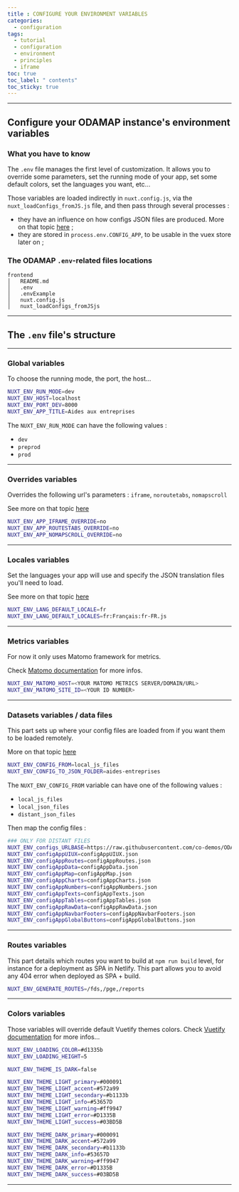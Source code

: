 ```yaml
---
title : CONFIGURE YOUR ENVIRONMENT VARIABLES
categories:
  - configuration
tags:
  - tutorial
  - configuration
  - environment
  - principles
  - iframe
toc: true
toc_label: " contents"
toc_sticky: true
---
```



--------

## Configure your ODAMAP instance's environment variables
 

### What you have to know

The `.env` file manages the first level of customization. It allows you to override some parameters, set the running mode of your app, set some default colors, set the languages you want, etc...

Those variables are loaded indirectly in `nuxt.config.js`, via the `nuxt_loadConfigs_fromJS.js` file, and then pass through several processes : 

- they have an influence on how configs JSON files are produced. More on that topic [here]({{site.baseurl}}/configuration/config-configs) ;
- they are stored in `process.env.CONFIG_APP`, to be usable in the vuex store later on ;


### The ODAMAP `.env`-related  files locations

```shell
frontend
│   README.md
│   .env
│   .envExample
│   nuxt.config.js
│   nuxt_loadConfigs_fromJSjs

```

---------

## The `.env` file's structure

---
### Global variables

To choose the running mode, the port, the host... 

```bash
NUXT_ENV_RUN_MODE=dev
NUXT_ENV_HOST=localhost
NUXT_ENV_PORT_DEV=8000
NUXT_ENV_APP_TITLE=Aides aux entreprises
```

The `NUXT_ENV_RUN_MODE` can have the following values :

- `dev`
- `preprod`
- `prod`

---
### Overrides variables

Overrides the following url's parameters : `iframe`, `noroutetabs`, `nomapscroll`

See more on that topic [here]({{site.baseurl}}/configuration/config-url-params)

```bash
NUXT_ENV_APP_IFRAME_OVERRIDE=no
NUXT_ENV_APP_ROUTESTABS_OVERRIDE=no
NUXT_ENV_APP_NOMAPSCROLL_OVERRIDE=no
```

---
### Locales variables

Set the languages your app will use and specify the JSON translation files you'll need to load.

See more on that topic [here]({{site.baseurl}}/configuration/config-locales)

```bash
NUXT_ENV_LANG_DEFAULT_LOCALE=fr
NUXT_ENV_LANG_DEFAULT_LOCALES=fr:Français:fr-FR.js
```

---
### Metrics variables

For now it only uses Matomo framework for metrics.

Check [Matomo documentation](https://matomo.org/) for more infos.

```bash
NUXT_ENV_MATOMO_HOST=<YOUR MATOMO METRICS SERVER/DOMAIN/URL>
NUXT_ENV_MATOMO_SITE_ID=<YOUR ID NUMBER>
```

---
### Datasets variables / data files

This part sets up where your config files are loaded from if you want them to be loaded remotely.

More on that topic [here]({{site.baseurl}}/configuration/config-configs)

```bash
NUXT_ENV_CONFIG_FROM=local_js_files
NUXT_ENV_CONFIG_TO_JSON_FOLDER=aides-entreprises
```

The `NUXT_ENV_CONFIG_FROM` variable can have one of the following values :

- `local_js_files`
- `local_json_files`
- `distant_json_files`

Then map the config files : 

```bash
### ONLY FOR DISTANT FILES
NUXT_ENV_configs_URLBASE=https://raw.githubusercontent.com/co-demos/ODAMPA-configs/master/AIDES-ENTREPRISES/configs/json/
NUXT_ENV_configAppUIUX=configAppUIUX.json
NUXT_ENV_configAppRoutes=configAppRoutes.json
NUXT_ENV_configAppData=configAppData.json
NUXT_ENV_configAppMap=configAppMap.json
NUXT_ENV_configAppCharts=configAppCharts.json
NUXT_ENV_configAppNumbers=configAppNumbers.json
NUXT_ENV_configAppTexts=configAppTexts.json
NUXT_ENV_configAppTables=configAppTables.json
NUXT_ENV_configAppRawData=configAppRawData.json
NUXT_ENV_configAppNavbarFooters=configAppNavbarFooters.json
NUXT_ENV_configAppGlobalButtons=configAppGlobalButtons.json
```

---
### Routes variables

This part details which routes you want to build at `npm run build` level, for instance for a deployment as SPA in Netlify. This part allows you to avoid any 404 error when deployed as SPA + build.

```bash
NUXT_ENV_GENERATE_ROUTES=/fds,/pge,/reports
```

---
### Colors variables

Those variables will override default Vuetify themes colors. Check [Vuetify documentation](https://vuetifyjs.com/en/customization/theme/) for more infos...

```bash
NUXT_ENV_LOADING_COLOR=#d1335b
NUXT_ENV_LOADING_HEIGHT=5

NUXT_ENV_THEME_IS_DARK=false

NUXT_ENV_THEME_LIGHT_primary=#000091
NUXT_ENV_THEME_LIGHT_accent=#572a99
NUXT_ENV_THEME_LIGHT_secondary=#b1133b
NUXT_ENV_THEME_LIGHT_info=#53657D
NUXT_ENV_THEME_LIGHT_warning=#ff9947
NUXT_ENV_THEME_LIGHT_error=#D1335B
NUXT_ENV_THEME_LIGHT_success=#03BD5B

NUXT_ENV_THEME_DARK_primary=#000091
NUXT_ENV_THEME_DARK_accent=#572a99
NUXT_ENV_THEME_DARK_secondary=#b1133b
NUXT_ENV_THEME_DARK_info=#53657D
NUXT_ENV_THEME_DARK_warning=#ff9947
NUXT_ENV_THEME_DARK_error=#D1335B
NUXT_ENV_THEME_DARK_success=#03BD5B
```

------------

<br>
<br>
